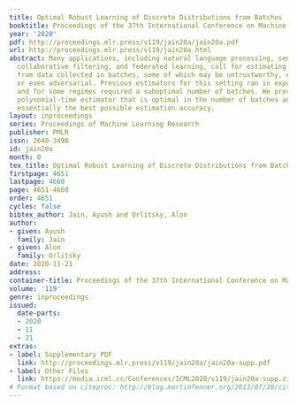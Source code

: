 ```yaml
---
title: Optimal Robust Learning of Discrete Distributions from Batches
booktitle: Proceedings of the 37th International Conference on Machine Learning
year: '2020'
pdf: http://proceedings.mlr.press/v119/jain20a/jain20a.pdf
url: http://proceedings.mlr.press/v119/jain20a.html
abstract: Many applications, including natural language processing, sensor networks,
  collaborative filtering, and federated learning, call for estimating discrete distributions
  from data collected in batches, some of which may be untrustworthy, erroneous, faulty,
  or even adversarial. Previous estimators for this setting ran in exponential time,
  and for some regimes required a suboptimal number of batches. We provide the first
  polynomial-time estimator that is optimal in the number of batches and achieves
  essentially the best possible estimation accuracy.
layout: inproceedings
series: Proceedings of Machine Learning Research
publisher: PMLR
issn: 2640-3498
id: jain20a
month: 0
tex_title: Optimal Robust Learning of Discrete Distributions from Batches
firstpage: 4651
lastpage: 4660
page: 4651-4660
order: 4651
cycles: false
bibtex_author: Jain, Ayush and Orlitsky, Alon
author:
- given: Ayush
  family: Jain
- given: Alon
  family: Orlitsky
date: 2020-11-21
address: 
container-title: Proceedings of the 37th International Conference on Machine Learning
volume: '119'
genre: inproceedings
issued:
  date-parts:
  - 2020
  - 11
  - 21
extras:
- label: Supplementary PDF
  link: http://proceedings.mlr.press/v119/jain20a/jain20a-supp.pdf
- label: Other Files
  link: https://media.icml.cc/Conferences/ICML2020/v119/jain20a-supp.zip
# Format based on citeproc: http://blog.martinfenner.org/2013/07/30/citeproc-yaml-for-bibliographies/
---
```


